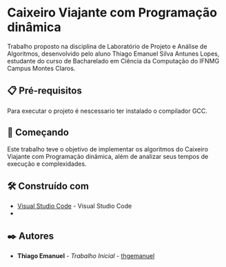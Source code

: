# Caixeiro Viajante com Programação dinâmica

Trabalho proposto na disciplina de Laboratório de Projeto e Análise de Algoritmos, desenvolvido pelo aluno Thiago Emanuel Silva Antunes Lopes, estudante do curso de Bacharelado em Ciência da Computação do IFNMG Campus Montes Claros.

## 📋 Pré-requisitos

Para executar o projeto é nescessario ter instalado o compilador GCC.

## 🚀 Começando

Este trabalho teve o objetivo de implementar os algoritmos do Caixeiro Viajante com Programação dinâmica, além de analizar seus tempos de execução e complexidades.

## 🛠️ Construído com

* [Visual Studio Code](https://code.visualstudio.com/) - Visual Studio Code
* 
## ✒️ Autores

* **Thiago Emanuel** - *Trabalho Inicial* - [thgemanuel](https://github.com/thgemanuel)
